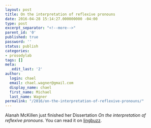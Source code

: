 ```yaml
---
layout: post
title: On the interpretation of reflexive pronouns
date: 2016-04-28 15:14:27.000000000 -04:00
type: post
excerpt_separator: "<!--more-->"
parent_id: '0'
published: true
password: ''
status: publish
categories:
- prosodylab
tags: []
meta:
  _edit_last: '2'
author:
  login: chael
  email: chael.wagner@gmail.com
  display_name: chael
  first_name: Michael
  last_name: Wagner
permalink: "/2016/on-the-interpretation-of-reflexive-pronouns/"
---
```

Alanah McKillen just finished her Dissertation _On the interpretation of reflexive pronouns_. You can read it on [lingbuzz](http://ling.auf.net/lingbuzz/002952).

